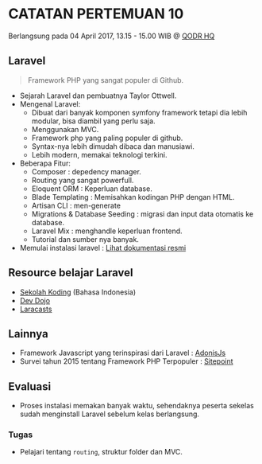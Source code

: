 # CATATAN PERTEMUAN 10
Berlangsung pada 04 April 2017, 13.15 - 15.00 WIB @ [QODR HQ](https://goo.gl/maps/xMVQtcLw5ry)

## Laravel
> Framework PHP yang sangat populer di Github.
- Sejarah Laravel dan pembuatnya Taylor Ottwell.
- Mengenal Laravel:
  - Dibuat dari banyak komponen symfony framework tetapi dia lebih modular, bisa diambil yang perlu saja.
  - Menggunakan MVC.
  - Framework php yang paling populer di github.
  - Syntax-nya lebih dimudah dibaca dan manusiawi.
  - Lebih modern, memakai teknologi terkini.
- Beberapa Fitur:
  - Composer : depedency manager.
  - Routing yang sangat powerfull.
  - Eloquent ORM : Keperluan database.
  - Blade Templating : Memisahkan kodingan PHP dengan HTML.
  - Artisan CLI : men-generate 
  - Migrations & Database Seeding : migrasi dan input data otomatis ke database.
  - Laravel Mix : menghandle keperluan frontend.
  - Tutorial dan sumber nya banyak.
- Memulai instalasi laravel : [Lihat dokumentasi resmi](https://laravel.com/docs/5.4)

## Resource belajar Laravel
- [Sekolah Koding](https://sekolahkoding.com) (Bahasa Indonesia)
- [Dev Dojo](https://devdojo.com/)
- [Laracasts](https://laracasts.com/)

## Lainnya
- Framework Javascript yang terinspirasi dari Laravel : [AdonisJs](http://www.adonisjs.com/)
- Survei tahun 2015 tentang Framework PHP Terpopuler : [Sitepoint](https://www.sitepoint.com/best-php-framework-2015-sitepoint-survey-results/)

## Evaluasi
- Proses instalasi memakan banyak waktu, sehendaknya peserta sekelas sudah menginstall Laravel sebelum kelas berlangsung.

### Tugas
- Pelajari tentang `routing`, struktur folder dan MVC.
